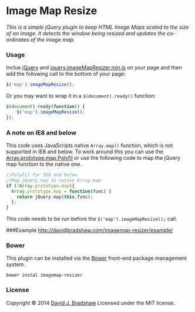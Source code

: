 # Image Map Resize

*This is a simple jQuery plugin to keep HTML Image Maps scaled to the size of an image. It detects the window being resized and updates the co-ordinates of the image map.*

### Usage

Inclue [jQuery](http://jquery.com) and [jquery.imageMapResizer.min.js](https://raw2.github.com/davidjbradshaw/imagemap-resizer/master/js/jquery.imageMapResizer.min.js) on your page and then add the following call to the bottom of your page:

```js
$('map').imageMapResize();
```

Or you may want to wrap it in a `$(document).ready()` function:

```js
$(document).ready(function() {
    $('map').imageMapResize();
});
```

### A note on IE8 and below

This code uses JavaScripts native `Array.map()` function, which is not supported in IE8 and below. To work around this you can use the [Array.prototype.map Polyfil](https://developer.mozilla.org/en-US/docs/Web/JavaScript/Reference/Global_Objects/Array/map) or use the following code to map the jQuery map function to the native one.

```js
//PolyFil for IE8 and below
//Map jQuery.map to native Array.map
if (!Array.prototype.map){
  Array.prototype.map = function(func) {
    return jQuery.map(this,func);
  };
}
```

This code needs to be run before the `$('map').imageMapResize();` call.

###Example
http://davidjbradshaw.com/imagemap-resizer/example/

### Bower

This plugin can be installed via the [Bower](http://bower.io) front-end package management system.

    bower instal imagemap-resizer

### License
Copyright &copy; 2014 [David J. Bradshaw](https://github.com/davidjbradshaw)
Licensed under the MIT license.